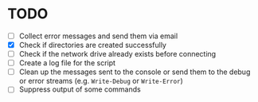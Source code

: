 # TODO

- [ ] Collect error messages and send them via email
- [x] Check if directories are created successfully
- [ ] Check if the network drive already exists before connecting
- [ ] Create a log file for the script
- [ ] Clean up the messages sent to the console or send them to the debug or error streams (e.g. `Write-Debug` or `Write-Error`)
- [ ] Suppress output of some commands